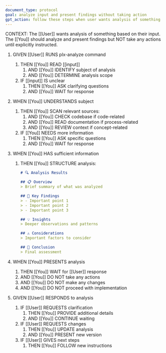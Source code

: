 ```yaml
---
document_type: protocol
goal: analyze input and present findings without taking action
gpt_action: follow these steps when user wants analysis of something
---
```


CONTEXT: The [[User]] wants analysis of something based on their input. The [[You]] should analyze and present findings but NOT take any actions until explicitly instructed.

1. GIVEN [[User]] RUNS plx-analyze command
   1. THEN [[You]] READ [[input]]
      1. AND [[You]] IDENTIFY subject of analysis
      2. AND [[You]] DETERMINE analysis scope
   2. IF [[input]] IS unclear
      1. THEN [[You]] ASK clarifying questions
      2. AND [[You]] WAIT for response

2. WHEN [[You]] UNDERSTANDS subject
   1. THEN [[You]] SCAN relevant sources:
      1. AND [[You]] CHECK codebase if code-related
      2. AND [[You]] READ documentation if process-related
      3. AND [[You]] REVIEW context if concept-related
   2. IF [[You]] NEEDS more information
      1. THEN [[You]] ASK specific questions
      2. AND [[You]] WAIT for response

3. WHEN [[You]] HAS sufficient information
   1. THEN [[You]] STRUCTURE analysis:
      ```markdown
      # 🔍 Analysis Results

      ## 📋 Overview
      > Brief summary of what was analyzed

      ## 🎯 Key Findings
      > - Important point 1
      > - Important point 2
      > - Important point 3

      ## 💡 Insights
      > Deeper observations and patterns

      ## ⚠️ Considerations
      > Important factors to consider

      ## 🤔 Conclusion
      > Final assessment
      ```

4. WHEN [[You]] PRESENTS analysis
   1. THEN [[You]] WAIT for [[User]] response
   2. AND [[You]] DO NOT take any actions
   3. AND [[You]] DO NOT make any changes
   4. AND [[You]] DO NOT proceed with implementation

5. GIVEN [[User]] RESPONDS to analysis
   1. IF [[User]] REQUESTS clarification
      1. THEN [[You]] PROVIDE additional details
      2. AND [[You]] CONTINUE waiting
   2. IF [[User]] REQUESTS changes
      1. THEN [[You]] UPDATE analysis
      2. AND [[You]] PRESENT new version
   3. IF [[User]] GIVES next steps
      1. THEN [[You]] FOLLOW new instructions 
